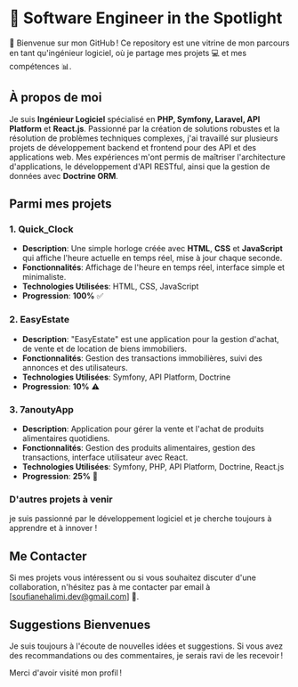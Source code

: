 # 🌟 Software Engineer in the Spotlight

👋 Bienvenue sur mon GitHub ! Ce repository est une vitrine de mon parcours en tant qu'ingénieur logiciel, où je partage mes projets 💻 et mes compétences 📊.

## À propos de moi

Je suis  **Ingénieur Logiciel** spécialisé en **PHP, Symfony, Laravel, API Platform** et **React.js**. Passionné par la création de solutions robustes et la résolution de problèmes techniques complexes, j'ai travaillé sur plusieurs projets de développement backend et frontend pour des API et des applications web. Mes expériences m'ont permis de maîtriser l'architecture d'applications, le développement d'API RESTful, ainsi que la gestion de données avec **Doctrine ORM**.

## Parmi mes projets

### 1. **Quick_Clock**
   - **Description**: Une simple horloge créée avec **HTML**, **CSS** et **JavaScript** qui affiche l'heure actuelle en temps réel, mise à jour chaque seconde.
   - **Fonctionnalités**: Affichage de l'heure en temps réel, interface simple et minimaliste.
   - **Technologies Utilisées**: HTML, CSS, JavaScript
   - **Progression**: **100%** ✅

### 2. **EasyEstate**
   - **Description**: "EasyEstate" est une application pour la gestion d'achat, de vente et de location de biens immobiliers.
   - **Fonctionnalités**: Gestion des transactions immobilières, suivi des annonces et des utilisateurs.
   - **Technologies Utilisées**: Symfony, API Platform, Doctrine
   - **Progression**: **10%** ⚠️


### 3. **7anoutyApp**
   - **Description**: Application  pour gérer la vente et l'achat de produits alimentaires quotidiens.
   - **Fonctionnalités**: Gestion des produits alimentaires, gestion des transactions, interface utilisateur avec React.
   - **Technologies Utilisées**: Symfony, PHP, API Platform, Doctrine, React.js
   - **Progression**: **25%** 🔄
   

### D'autres projets à venir

je suis passionné par le développement logiciel et je cherche toujours à apprendre et à innover !

## Me Contacter

Si mes projets vous intéressent ou si vous souhaitez discuter d'une collaboration, n'hésitez pas à me contacter par email à [soufianehalimi.dev@gmail.com] 📧.

## Suggestions Bienvenues

Je suis toujours à l'écoute de nouvelles idées et suggestions. Si vous avez des recommandations ou des commentaires, je serais ravi de les recevoir !

Merci d'avoir visité mon profil !
